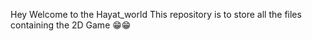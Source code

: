 Hey Welcome to the Hayat_world
This repository is to store all the files containing the 2D Game 😁😁  
